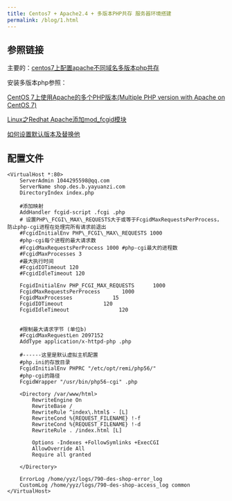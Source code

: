 ```yaml
---
title: Centos7 + Apache2.4 + 多版本PHP共存 服务器环境搭建
permalink: /blog/1.html
---
```


## 参照链接

主要的：[centos7上配置apache不同域名多版本php共存](https://segmentfault.com/a/1190000023540385)

安装多版本php参照：

[CentOS 7上使用Apache的多个PHP版本(Multiple PHP version with Apache on CentOS 7)](https://www.it1352.com/1825609.html)

[Apache fcgid 下载]: [http://httpd.apache.org/download.cgi#apache24]

[Linux之Redhat Apache添加mod_fcgid模块](https://blog.csdn.net/baidu_28553605/article/details/106425528)

[如何设置默认版本及替换他](https://blog.csdn.net/zhouzme/article/details/53995566)

## 配置文件

```apacheconfig
<VirtualHost *:80>
    ServerAdmin 1044295598@qq.com
    ServerName shop.des.b.yayuanzi.com
    DirectoryIndex index.php

    #添加映射 
    AddHandler fcgid-script .fcgi .php
    # 设置PHP\_FCGI\_MAX\_REQUESTS大于或等于FcgidMaxRequestsPerProcess，防止php-cgi进程在处理完所有请求前退出 
    #FcgidInitialEnv PHP\_FCGI\_MAX\_REQUESTS 1000 
    #php-cgi每个进程的最大请求数 
    #FcgidMaxRequestsPerProcess 1000 #php-cgi最大的进程数 
    #FcgidMaxProcesses 3 
    #最大执行时间 
    #FcgidIOTimeout 120 
    #FcgidIdleTimeout 120 

    FcgidInitialEnv PHP_FCGI_MAX_REQUESTS      1000
    FcgidMaxRequestsPerProcess       1000
    FcgidMaxProcesses             15
    FcgidIOTimeout             120
    FcgidIdleTimeout                120


    #限制最大请求字节 (单位b) 
    #FcgidMaxRequestLen 2097152 
    AddType application/x-httpd-php .php

    #------这里是默认虚拟主机配置 
    #php.ini的存放目录 
    FcgidInitialEnv PHPRC "/etc/opt/remi/php56/"
    #php-cgi的路径 
    FcgidWrapper "/usr/bin/php56-cgi" .php

    <Directory /var/www/html>
        RewriteEngine On
        RewriteBase /
        RewriteRule ^index\.html$ - [L]
        RewriteCond %{REQUEST_FILENAME} !-f
        RewriteCond %{REQUEST_FILENAME} !-d
        RewriteRule . /index.html [L]

        Options -Indexes +FollowSymlinks +ExecCGI
        AllowOverride All
        Require all granted

    </Directory>

    ErrorLog /home/yyz/logs/790-des-shop-error_log
    CustomLog /home/yyz/logs/790-des-shop-access_log common
</VirtualHost>

```